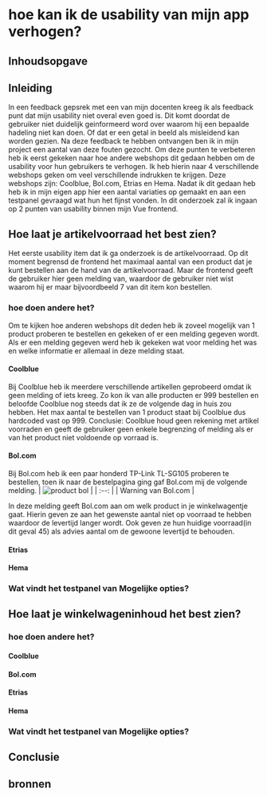 # hoe kan ik de usability van mijn app verhogen?
## Inhoudsopgave
## Inleiding
In een feedback gepsrek met een van mijn docenten kreeg ik als feedback punt dat mijn usability niet overal even goed is.
Dit komt doordat de gebruiker niet duidelijk geinformeerd word over waarom hij een bepaalde hadeling niet kan doen.
Of dat er een getal in beeld als misleidend kan worden gezien. Na deze feedback te hebben ontvangen ben ik in mijn project een aantal van deze fouten gezocht.
Om deze punten te verbeteren heb ik eerst gekeken naar hoe andere webshops dit gedaan hebben om de usability voor hun gebruikers te verhogen.
Ik heb hierin naar 4 verschillende webshops geken om veel verschillende indrukken te krijgen. Deze webshops zijn: Coolblue, Bol.com, Etrias en Hema.
Nadat ik dit gedaan heb heb ik in mijn eigen app hier een aantal variaties op gemaakt en aan een testpanel gevraagd wat hun het fijnst vonden.
In dit onderzoek zal ik ingaan op 2 punten van usability binnen mijn Vue frontend.

## Hoe laat je artikelvoorraad het best zien?  
Het eerste usability item dat ik ga onderzoek is de artikelvoorraad.
Op dit moment begrensd de frontend het maximaal aantal van een product dat je kunt bestellen aan de hand van de artikelvoorraad.
Maar de frontend geeft de gebruiker hier geen melding van, waardoor de gebruiker niet wist waarom hij er maar bijvoordbeeld 7 van dit item kon bestellen.
### hoe doen andere het?
Om te kijken hoe anderen webshops dit deden heb ik zoveel mogelijk van 1 product proberen te bestellen en gekeken of er een melding gegeven wordt.
Als er een melding gegeven werd heb ik gekeken wat voor melding het was en welke informatie er allemaal in deze melding staat.
#### Coolblue
Bij Coolblue heb ik meerdere verschillende artikellen geprobeerd omdat ik geen melding of iets kreeg.
Zo kon ik van alle producten er 999 bestellen en beloofde Coolblue nog steeds dat ik ze de volgende dag in huis zou hebben.
Het max aantal te bestellen van 1 product staat bij Coolblue dus hardcoded vast op 999.
Conclusie: Coolblue houd geen rekening met artikel voorraden en geeft de gebruiker geen enkele begrenzing of melding als er van het product niet voldoende op vorraad is.
#### Bol.com
Bij Bol.com heb ik een paar honderd TP-Link TL-SG105 proberen te bestellen, toen ik naar de bestelpagina ging gaf Bol.com mij de volgende melding.
| ![product bol](https://user-images.githubusercontent.com/84378377/171406511-a852b4a5-7724-46d8-acbf-f502294ce21c.png) |
| :--: |
| Warning van Bol.com |

In deze melding geeft Bol.com aan om welk product in je winkelwagentje gaat.
Hierin geven ze aan het gewenste aantal niet op voorraad te hebben waardoor de levertijd langer wordt. Ook geven ze hun huidige voorraad(in dit geval 45) als advies aantal om de gewoone levertijd te behouden.
#### Etrias
#### Hema
### Wat vindt het testpanel van Mogelijke opties?
## Hoe laat je winkelwageninhoud het best zien?
### hoe doen andere het?
#### Coolblue
#### Bol.com
#### Etrias
#### Hema
### Wat vindt het testpanel van Mogelijke opties?
## Conclusie
## bronnen
